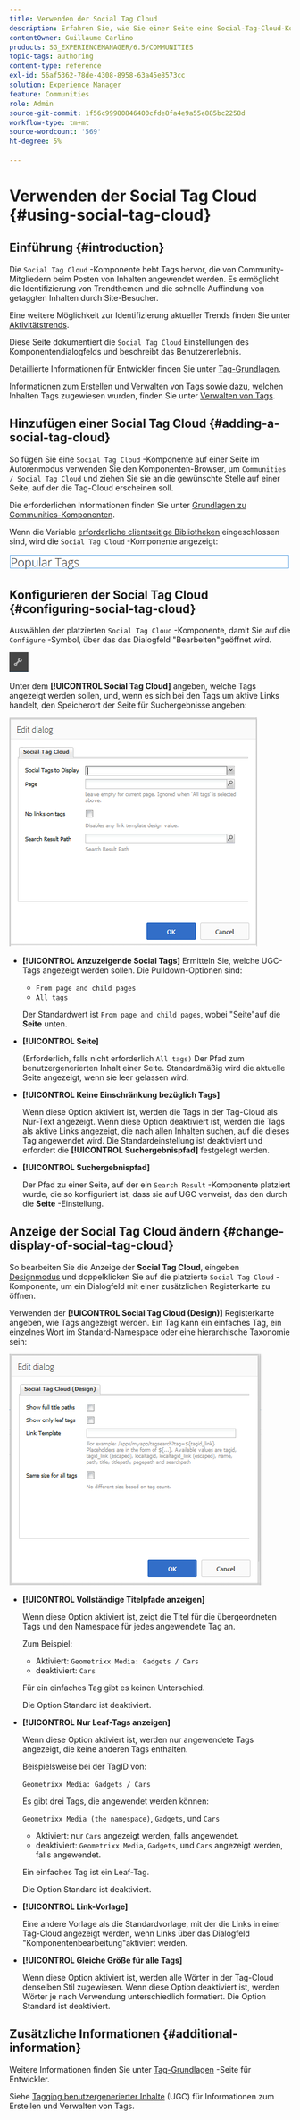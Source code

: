 ```yaml
---
title: Verwenden der Social Tag Cloud
description: Erfahren Sie, wie Sie einer Seite eine Social-Tag-Cloud-Komponente hinzufügen, mit der angemeldete Community-Mitglieder schnell Trendthemen identifizieren und getaggte Inhalte finden können.
contentOwner: Guillaume Carlino
products: SG_EXPERIENCEMANAGER/6.5/COMMUNITIES
topic-tags: authoring
content-type: reference
exl-id: 56af5362-78de-4308-8958-63a45e8573cc
solution: Experience Manager
feature: Communities
role: Admin
source-git-commit: 1f56c99980846400cfde8fa4e9a55e885bc2258d
workflow-type: tm+mt
source-wordcount: '569'
ht-degree: 5%

---
```


# Verwenden der Social Tag Cloud {#using-social-tag-cloud}

## Einführung {#introduction}

Die `Social Tag Cloud` -Komponente hebt Tags hervor, die von Community-Mitgliedern beim Posten von Inhalten angewendet werden. Es ermöglicht die Identifizierung von Trendthemen und die schnelle Auffindung von getaggten Inhalten durch Site-Besucher.

Eine weitere Möglichkeit zur Identifizierung aktueller Trends finden Sie unter [Aktivitätstrends](trends.md).

Diese Seite dokumentiert die `Social Tag Cloud` Einstellungen des Komponentendialogfelds und beschreibt das Benutzererlebnis.

Detaillierte Informationen für Entwickler finden Sie unter [Tag-Grundlagen](tag.md).

Informationen zum Erstellen und Verwalten von Tags sowie dazu, welchen Inhalten Tags zugewiesen wurden, finden Sie unter [Verwalten von Tags](../../help/sites-administering/tags.md).

## Hinzufügen einer Social Tag Cloud {#adding-a-social-tag-cloud}

So fügen Sie eine `Social Tag Cloud` -Komponente auf einer Seite im Autorenmodus verwenden Sie den Komponenten-Browser, um `Communities / Social Tag Cloud` und ziehen Sie sie an die gewünschte Stelle auf einer Seite, auf der die Tag-Cloud erscheinen soll.

Die erforderlichen Informationen finden Sie unter [Grundlagen zu Communities-Komponenten](basics.md).

Wenn die Variable [erforderliche clientseitige Bibliotheken](tag.md#essentials-for-client-side) eingeschlossen sind, wird die `Social Tag Cloud` -Komponente angezeigt:

![social-tag](assets/social-tag.png)

## Konfigurieren der Social Tag Cloud {#configuring-social-tag-cloud}

Auswählen der platzierten `Social Tag Cloud` -Komponente, damit Sie auf die `Configure` -Symbol, über das das Dialogfeld &quot;Bearbeiten&quot;geöffnet wird.

![konfigurieren](assets/configure-new.png)

Unter dem **[!UICONTROL Social Tag Cloud]** angeben, welche Tags angezeigt werden sollen, und, wenn es sich bei den Tags um aktive Links handelt, den Speicherort der Seite für Suchergebnisse angeben:

![social-tag-cloud](assets/social-tag-cloud.png)

* **[!UICONTROL Anzuzeigende Social Tags]**
Ermitteln Sie, welche UGC-Tags angezeigt werden sollen. Die Pulldown-Optionen sind:

   * `From page and child pages`
   * `All tags`

  Der Standardwert ist `From page and child pages`, wobei &quot;Seite&quot;auf die **Seite** unten.

* **[!UICONTROL Seite]**

  (Erforderlich, falls nicht erforderlich `All tags)` Der Pfad zum benutzergenerierten Inhalt einer Seite. Standardmäßig wird die aktuelle Seite angezeigt, wenn sie leer gelassen wird.

* **[!UICONTROL Keine Einschränkung bezüglich Tags]**

  Wenn diese Option aktiviert ist, werden die Tags in der Tag-Cloud als Nur-Text angezeigt. Wenn diese Option deaktiviert ist, werden die Tags als aktive Links angezeigt, die nach allen Inhalten suchen, auf die dieses Tag angewendet wird. Die Standardeinstellung ist deaktiviert und erfordert die **[!UICONTROL Suchergebnispfad]** festgelegt werden.

* **[!UICONTROL Suchergebnispfad]**

  Der Pfad zu einer Seite, auf der ein `Search Result` -Komponente platziert wurde, die so konfiguriert ist, dass sie auf UGC verweist, das den durch die **Seite** -Einstellung.

## Anzeige der Social Tag Cloud ändern {#change-display-of-social-tag-cloud}

So bearbeiten Sie die Anzeige der **Social Tag Cloud**, eingeben [Designmodus](../../help/sites-authoring/default-components-designmode.md) und doppelklicken Sie auf die platzierte `Social Tag Cloud` -Komponente, um ein Dialogfeld mit einer zusätzlichen Registerkarte zu öffnen.

Verwenden der **[!UICONTROL Social Tag Cloud (Design)]** Registerkarte angeben, wie Tags angezeigt werden. Ein Tag kann ein einfaches Tag, ein einzelnes Wort im Standard-Namespace oder eine hierarchische Taxonomie sein:

![social-tag-cloud-design](assets/social-tag-cloud-design.png)

* **[!UICONTROL Vollständige Titelpfade anzeigen]**

  Wenn diese Option aktiviert ist, zeigt die Titel für die übergeordneten Tags und den Namespace für jedes angewendete Tag an.

  Zum Beispiel:

   * Aktiviert: `Geometrixx Media: Gadgets / Cars`
   * deaktiviert: `Cars`

  Für ein einfaches Tag gibt es keinen Unterschied.

  Die Option Standard ist deaktiviert.

* **[!UICONTROL Nur Leaf-Tags anzeigen]**

  Wenn diese Option aktiviert ist, werden nur angewendete Tags angezeigt, die keine anderen Tags enthalten.

  Beispielsweise bei der TagID von:

  `Geometrixx Media: Gadgets / Cars`

  Es gibt drei Tags, die angewendet werden können:

  `Geometrixx Media (the namespace)`, `Gadgets`, und `Cars`

   * Aktiviert: nur `Cars` angezeigt werden, falls angewendet.
   * deaktiviert: `Geometrixx Media`, `Gadgets`, und `Cars` angezeigt werden, falls angewendet.

  Ein einfaches Tag ist ein Leaf-Tag.

  Die Option Standard ist deaktiviert.

* **[!UICONTROL Link-Vorlage]**

  Eine andere Vorlage als die Standardvorlage, mit der die Links in einer Tag-Cloud angezeigt werden, wenn Links über das Dialogfeld &quot;Komponentenbearbeitung&quot;aktiviert werden.

* **[!UICONTROL Gleiche Größe für alle Tags]**

  Wenn diese Option aktiviert ist, werden alle Wörter in der Tag-Cloud denselben Stil zugewiesen. Wenn diese Option deaktiviert ist, werden Wörter je nach Verwendung unterschiedlich formatiert. Die Option Standard ist deaktiviert.

## Zusätzliche Informationen {#additional-information}

Weitere Informationen finden Sie unter [Tag-Grundlagen](tag.md) -Seite für Entwickler.

Siehe [Tagging benutzergenerierter Inhalte](tag-ugc.md) (UGC) für Informationen zum Erstellen und Verwalten von Tags.
